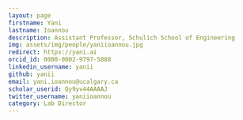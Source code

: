 ```yaml
---
layout: page
firstname: Yani
lastname: Ioannou
description: Assistant Professor, Schulich School of Engineering
img: assets/img/people/yaniioannou.jpg
redirect: https://yani.ai
orcid_id: 0000-0002-9797-5888
linkedin_username: yanii
github: yanii
email: yani.ioannou@ucalgary.ca
scholar_userid: Qy9yv44AAAAJ
twitter_username: yaniioannou
category: Lab Director
---
```

